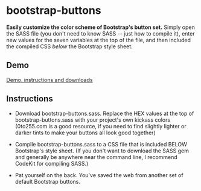 bootstrap-buttons
=================

**Easily customize the color scheme of Bootstrap's button set.** Simply open the SASS file (you don't need to know SASS -- just how to compile it), enter new values for the seven variables at the top of the file, and then included the compiled CSS *below* the Bootstrap style sheet. 

## Demo

[Demo, instructions and downloads](http://blog.12spokes.com/bootstrap-buttons/index.html)

## Instructions

* Download bootstrap-buttons.sass. Replace the HEX values at the top of bootstrap-buttons.sass with your project's own kickass colors (0to255.com is a good resource, if you need to find slightly lighter or darker tints to make your buttons all look good together)

* Compile bootstrap-buttons.sass to a CSS file that is included BELOW Bootstrap's style sheet. (If you don't want to download the SASS gem and generally be anywhere near the command line, I recommend CodeKit for compiling SASS.) 

* Pat yourself on the back. You've saved the web from another set of default Bootstrap buttons.